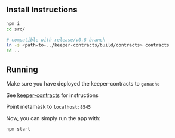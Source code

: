 ## Install Instructions

```bash
npm i
cd src/

# compatible with release/v0.8 branch
ln -s <path-to-../keeper-contracts/build/contracts> contracts
cd ..
```

## Running
Make sure you have deployed the keeper-contracts to `ganache` 

See [keeper-contracts](https://github.com/oceanprotocol/keeper-contracts) for instructions

Point metamask to `localhost:8545`

Now, you can simply run the app with:
``` bash
npm start
```

